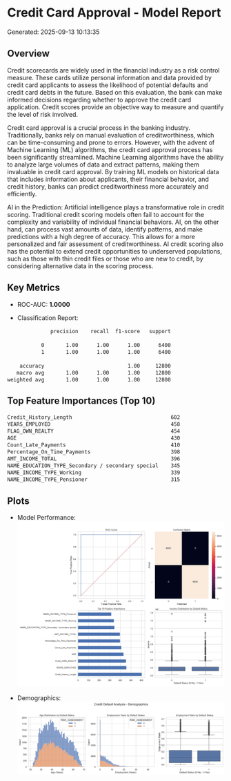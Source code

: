 # Credit Card Approval - Model Report

Generated: 2025-09-13 10:13:35

## Overview
Credit scorecards are widely used in the financial industry as a risk control measure. These cards utilize personal information and data provided by credit card applicants to assess the likelihood of potential defaults and credit card debts in the future. Based on this evaluation, the bank can make informed decisions regarding whether to approve the credit card application. Credit scores provide an objective way to measure and quantify the level of risk involved.

Credit card approval is a crucial process in the banking industry. Traditionally, banks rely on manual evaluation of creditworthiness, which can be time-consuming and prone to errors. However, with the advent of Machine Learning (ML) algorithms, the credit card approval process has been significantly streamlined. Machine Learning algorithms have the ability to analyze large volumes of data and extract patterns, making them invaluable in credit card approval. By training ML models on historical data that includes information about applicants, their financial behavior, and credit history, banks can predict creditworthiness more accurately and efficiently.

AI in the Prediction: Artificial intelligence plays a transformative role in credit scoring. Traditional credit scoring models often fail to account for the complexity and variability of individual financial behaviors. AI, on the other hand, can process vast amounts of data, identify patterns, and make predictions with a high degree of accuracy. This allows for a more personalized and fair assessment of creditworthiness. AI credit scoring also has the potential to extend credit opportunities to underserved populations, such as those with thin credit files or those who are new to credit, by considering alternative data in the scoring process.

## Key Metrics

- ROC-AUC: **1.0000**

- Classification Report:


```
              precision    recall  f1-score   support

           0       1.00      1.00      1.00      6400
           1       1.00      1.00      1.00      6400

    accuracy                           1.00     12800
   macro avg       1.00      1.00      1.00     12800
weighted avg       1.00      1.00      1.00     12800

```

## Top Feature Importances (Top 10)


````
Credit_History_Length                                602
YEARS_EMPLOYED                                       458
FLAG_OWN_REALTY                                      454
AGE                                                  430
Count_Late_Payments                                  410
Percentage_On_Time_Payments                          398
AMT_INCOME_TOTAL                                     396
NAME_EDUCATION_TYPE_Secondary / secondary special    345
NAME_INCOME_TYPE_Working                             339
NAME_INCOME_TYPE_Pensioner                           315
````

## Plots

- Model Performance: ![Model Performance](credit_analysis_model.png)

- Demographics: ![Demographics](credit_analysis_demographics.png)

